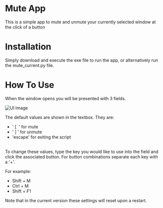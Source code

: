 # **Mute App**

This is a simple app to mute and unmute your currently selected window at the click of a button
<br>

# Installation

Simply download and execute the exe file to run the app, or alternatively run the mute_current.py file.
<br>

# How To Use

When the window opens you will be presented with 3 fields.

![UI Image](https://i.imgur.com/NZyrpXB.png)

The default values are shown in the textbox. They are:

- ' [  ' for mute
- ' ] ' for unmute
- 'escape' for exiting the script

<br>
To change these values, type the key you would like to use into the field and click the associated button. For button combinations separate each key with a '+'.

For example:

- Shift + M
- Ctrl + M
- Shift + F1

Note that in the current version these settings will reset upon a restart.
